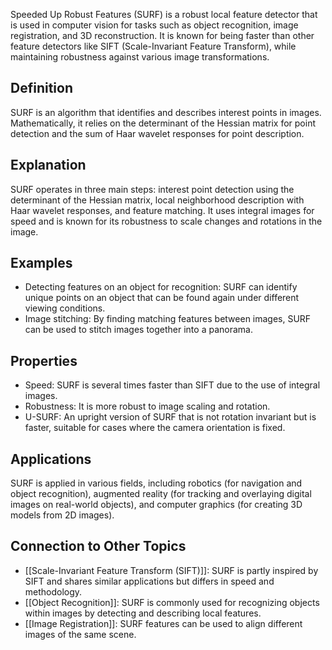 Speeded Up Robust Features (SURF) is a robust local feature detector that is used in computer vision for tasks such as object recognition, image registration, and 3D reconstruction. It is known for being faster than other feature detectors like SIFT (Scale-Invariant Feature Transform), while maintaining robustness against various image transformations.

## Definition

SURF is an algorithm that identifies and describes interest points in images. Mathematically, it relies on the determinant of the Hessian matrix for point detection and the sum of Haar wavelet responses for point description.

## Explanation

SURF operates in three main steps: interest point detection using the determinant of the Hessian matrix, local neighborhood description with Haar wavelet responses, and feature matching. It uses integral images for speed and is known for its robustness to scale changes and rotations in the image.

## Examples

- Detecting features on an object for recognition: SURF can identify unique points on an object that can be found again under different viewing conditions.
- Image stitching: By finding matching features between images, SURF can be used to stitch images together into a panorama.

## Properties

- Speed: SURF is several times faster than SIFT due to the use of integral images.
- Robustness: It is more robust to image scaling and rotation.
- U-SURF: An upright version of SURF that is not rotation invariant but is faster, suitable for cases where the camera orientation is fixed.

## Applications

SURF is applied in various fields, including robotics (for navigation and object recognition), augmented reality (for tracking and overlaying digital images on real-world objects), and computer graphics (for creating 3D models from 2D images).

## Connection to Other Topics

- [[Scale-Invariant Feature Transform (SIFT)]]: SURF is partly inspired by SIFT and shares similar applications but differs in speed and methodology.
- [[Object Recognition]]: SURF is commonly used for recognizing objects within images by detecting and describing local features.
- [[Image Registration]]: SURF features can be used to align different images of the same scene.